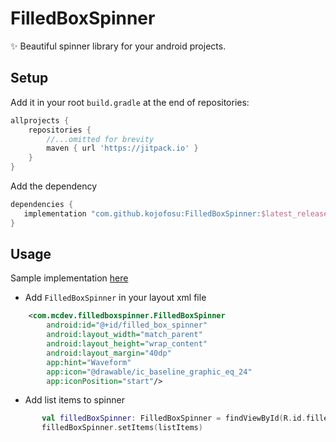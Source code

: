 # FilledBoxSpinner
:sparkles: Beautiful spinner library for your android projects.

## Setup

Add it in your root `build.gradle` at the end of repositories:

```groovy
allprojects {
    repositories {
        //...omitted for brevity
        maven { url 'https://jitpack.io' }
    }
}
```



Add the dependency

```groovy
dependencies {
   implementation "com.github.kojofosu:FilledBoxSpinner:$latest_release"
}
```

## Usage
Sample implementation [here](app/)

- Add `FilledBoxSpinner` in your layout xml file
```xml
    <com.mcdev.filledboxspinner.FilledBoxSpinner
        android:id="@+id/filled_box_spinner"
        android:layout_width="match_parent"
        android:layout_height="wrap_content"
        android:layout_margin="40dp"
        app:hint="Waveform"
        app:icon="@drawable/ic_baseline_graphic_eq_24"
        app:iconPosition="start"/>
```

- Add list items to spinner
```kotlin
       val filledBoxSpinner: FilledBoxSpinner = findViewById(R.id.filled_box_spinner)
       filledBoxSpinner.setItems(listItems)
```
